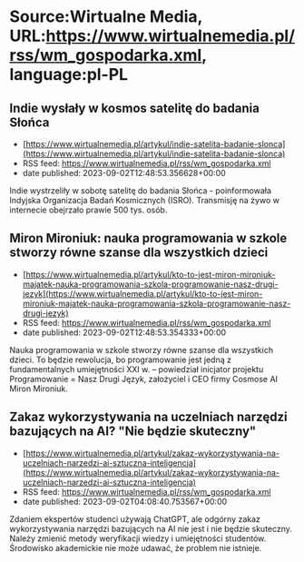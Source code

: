 # Source:Wirtualne Media, URL:https://www.wirtualnemedia.pl/rss/wm_gospodarka.xml, language:pl-PL

## Indie wysłały w kosmos satelitę do badania Słońca
 - [https://www.wirtualnemedia.pl/artykul/indie-satelita-badanie-slonca](https://www.wirtualnemedia.pl/artykul/indie-satelita-badanie-slonca)
 - RSS feed: https://www.wirtualnemedia.pl/rss/wm_gospodarka.xml
 - date published: 2023-09-02T12:48:53.356628+00:00

Indie wystrzeliły w sobotę satelitę do badania Słońca - poinformowała Indyjska Organizacja Badań Kosmicznych (ISRO). Transmisję na żywo w internecie obejrzało prawie 500 tys. osób.

## Miron Mironiuk: nauka programowania w szkole stworzy równe szanse dla wszystkich dzieci
 - [https://www.wirtualnemedia.pl/artykul/kto-to-jest-miron-mironiuk-majatek-nauka-programowania-szkola-programowanie-nasz-drugi-jezyk](https://www.wirtualnemedia.pl/artykul/kto-to-jest-miron-mironiuk-majatek-nauka-programowania-szkola-programowanie-nasz-drugi-jezyk)
 - RSS feed: https://www.wirtualnemedia.pl/rss/wm_gospodarka.xml
 - date published: 2023-09-02T12:48:53.354333+00:00

Nauka programowania w szkole stworzy równe szanse dla wszystkich dzieci. To będzie rewolucja, bo programowanie jest jedną z fundamentalnych umiejętności XXI w. – powiedział inicjator projektu Programowanie = Nasz Drugi Język, założyciel i CEO firmy Cosmose AI Miron Mironiuk.

## Zakaz wykorzystywania na uczelniach narzędzi bazujących na AI? "Nie będzie skuteczny"
 - [https://www.wirtualnemedia.pl/artykul/zakaz-wykorzystywania-na-uczelniach-narzedzi-ai-sztuczna-inteligencja](https://www.wirtualnemedia.pl/artykul/zakaz-wykorzystywania-na-uczelniach-narzedzi-ai-sztuczna-inteligencja)
 - RSS feed: https://www.wirtualnemedia.pl/rss/wm_gospodarka.xml
 - date published: 2023-09-02T04:08:40.753567+00:00

Zdaniem ekspertów studenci używają ChatGPT, ale odgórny zakaz wykorzystywania narzędzi bazujących na AI nie jest i nie będzie skuteczny. Należy zmienić metody weryfikacji wiedzy i umiejętności studentów. Środowisko akademickie nie może udawać, że problem nie istnieje.

